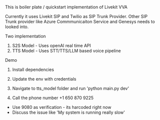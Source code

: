 This is boiler plate / quickstart implementation of Livekit VVA 

Currently it uses Livekit SIP and Twilio as SIP Trunk Provider. Other SIP Trunk provider like Azure Commmunicaiton Service and Genesys needs to looked into. 

Two implementation 
1) S2S Model - Uses openAI real time API 
2) TTS Model - Uses STT/TTS/LLM based voice pipeline 


Demo 
1) Install dependencies

2) Update the env with credentials 

3) Navigate to tts_model folder and run 'python main.py dev'

4) Call the phone number +1 650 870 9225 
 - Use 9080 as verification - its harcoded right now 
 - Discuss the issue like 'My system is running really slow'

